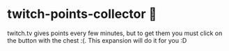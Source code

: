 # twitch-points-collector 🍭
twitch.tv gives points every few minutes, but to get them you must click on the button with the chest :(. This expansion will do it for you :D
